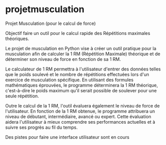 # projetmusculation
Projet Musculation (pour le calcul de force)

Objectif faire un outil pour le calcul rapide des Répétitions maximales théoriques.


Le projet de musculation en Python vise à créer un outil pratique pour la musculation afin de calculer la 1 RM (Répétition Maximale) théorique et de déterminer son niveau de force en fonction de sa 1 RM.

Le calculateur de 1 RM permettra à l'utilisateur d'entrer des données telles que le poids soulevé et le nombre de répétitions effectuées lors d'un exercice de musculation spécifique. En utilisant des formules mathématiques éprouvées, le programme déterminera la 1 RM théorique, c'est-à-dire le poids maximum qu'il serait possible de soulever pour une seule répétition.

Outre le calcul de la 1 RM, l'outil évaluera également le niveau de force de l'utilisateur. En fonction de la 1 RM obtenue, le programme attribuera un niveau de débutant, intermédiaire, avancé ou expert. Cette évaluation aidera l'utilisateur à mieux comprendre ses performances actuelles et à suivre ses progrès au fil du temps.

Des pistes pour faire une interface utilisateur sont en cours
